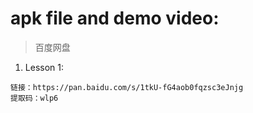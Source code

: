 # apk file and demo video:

> 百度网盘

1. Lesson 1:

```
链接：https://pan.baidu.com/s/1tkU-fG4aob0fqzsc3eJnjg 
提取码：wlp6 
```
